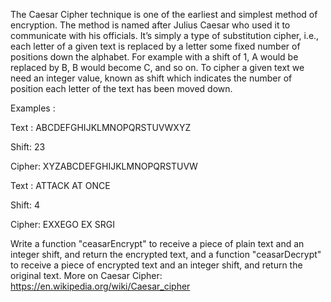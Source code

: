 The Caesar Cipher technique is one of the earliest and simplest method of encryption.
The method is named after Julius Caesar who used it to communicate with his officials.
It’s simply a type of substitution cipher, i.e., each letter of a given text is replaced by a letter some fixed number of positions down the alphabet. For example with a shift of 1, A would be replaced by B, B would become C, and so on.
To cipher a given text we need an integer value, known as shift which indicates the number of position each letter of the text has been moved down.

Examples :

Text : ABCDEFGHIJKLMNOPQRSTUVWXYZ

Shift: 23

Cipher: XYZABCDEFGHIJKLMNOPQRSTUVW

Text : ATTACK AT ONCE

Shift: 4

Cipher: EXXEGO EX SRGI

Write a function "ceasarEncrypt" to receive a piece of plain text and an integer shift, and return the encrypted text, and a function "ceasarDecrypt" to receive a piece of encrypted text and an integer shift, and return the original text.
More on Caesar Cipher: https://en.wikipedia.org/wiki/Caesar_cipher 
